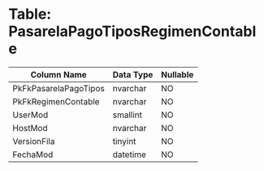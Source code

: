 # Table: PasarelaPagoTiposRegimenContable

| Column Name | Data Type | Nullable |
|-------------|-----------|----------|
| PkFkPasarelaPagoTipos | nvarchar | NO |
| PkFkRegimenContable | nvarchar | NO |
| UserMod | smallint | NO |
| HostMod | nvarchar | NO |
| VersionFila | tinyint | NO |
| FechaMod | datetime | NO |
